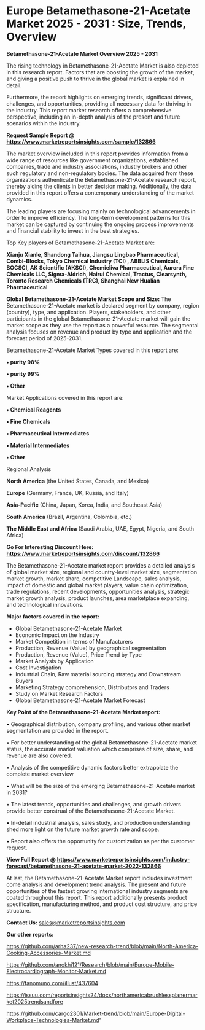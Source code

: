  # Europe Betamethasone-21-Acetate Market 2025 - 2031 : Size, Trends, Overview

<Strong> Betamethasone-21-Acetate Market Overview 2025 - 2031</strong>

The rising technology in Betamethasone-21-Acetate Market is also depicted in this research report. Factors that are boosting the growth of the market, and giving a positive push to thrive in the global market is explained in detail.

Furthermore, the report highlights on emerging trends, significant drivers, challenges, and opportunities, providing all necessary data for thriving in the industry. This report market research offers a comprehensive perspective, including an in-depth analysis of the present and future scenarios within the industry.

<strong>Request Sample Report @ <a href=https://www.marketreportsinsights.com/sample/132866>https://www.marketreportsinsights.com/sample/132866</a></strong>

The market overview included in this report provides information from a wide range of resources like government organizations, established companies, trade and industry associations, industry brokers and other such regulatory and non-regulatory bodies. The data acquired from these organizations authenticate the Betamethasone-21-Acetate research report, thereby aiding the clients in better decision making. Additionally, the data provided in this report offers a contemporary understanding of the market dynamics.

The leading players are focusing mainly on technological advancements in order to improve efficiency. The long-term development patterns for this market can be captured by continuing the ongoing process improvements and financial stability to invest in the best strategies.

Top Key players of Betamethasone-21-Acetate Market are:

<strong>Xianju Xianle, Shandong Taihua, Jiangsu Lingbao Pharmaceutical, Combi-Blocks, Tokyo Chemical Industry (TCI) , ABBLIS Chemicals, BOCSCI, AK Scientific (AKSCI), Chemieliva Pharmaceutical, Aurora Fine Chemicals LLC, Sigma-Aldrich, Hairui Chemical, Tractus, Clearsynth, Toronto Research Chemicals (TRC), Shanghai New Hualian Pharmaceutical</strong>

<strong><b>Global Betamethasone-21-Acetate Market Scope and Size:</b></strong>
The Betamethasone-21-Acetate market is declared segment by company, region (country), type, and application. Players, stakeholders, and other participants in the global Betamethasone-21-Acetate market will gain the market scope as they use the report as a powerful resource. The segmental analysis focuses on revenue and product by type and application and the forecast period of 2025-2031.

Betamethasone-21-Acetate Market Types covered in this report are:

<strong>• purity 98%

• purity 99%

• Other</strong>

Market Applications covered in this report are:

<strong>• Chemical Reagents

• Fine Chemicals

• Pharmaceutical Intermediates

• Material Intermediates

• Other</strong> 

Regional Analysis

<strong>North America</strong> (the United States, Canada, and Mexico)

<strong>Europe</strong> (Germany, France, UK, Russia, and Italy)

<strong>Asia-Pacific</strong> (China, Japan, Korea, India, and Southeast Asia)

<strong>South America</strong> (Brazil, Argentina, Colombia, etc.)

<strong>The Middle East and Africa</strong> (Saudi Arabia, UAE, Egypt, Nigeria, and South Africa)

<strong>Go For Interesting Discount Here: <a href=https://www.marketreportsinsights.com/discount/132866>https://www.marketreportsinsights.com/discount/132866</a></strong>

The Betamethasone-21-Acetate market report provides a detailed analysis of global market size, regional and country-level market size, segmentation market growth, market share, competitive Landscape, sales analysis, impact of domestic and global market players, value chain optimization, trade regulations, recent developments, opportunities analysis, strategic market growth analysis, product launches, area marketplace expanding, and technological innovations.

<strong><b>Major factors covered in the report:</b></strong>
<ul>
  <li>Global Betamethasone-21-Acetate Market </li>
  <li>Economic Impact on the Industry</li>
  <li>Market Competition in terms of Manufacturers</li>
  <li>Production, Revenue (Value) by geographical segmentation</li>
  <li>Production, Revenue (Value), Price Trend by Type</li>
  <li>Market Analysis by Application</li>
  <li>Cost Investigation</li>
  <li>Industrial Chain, Raw material sourcing strategy and Downstream Buyers</li>
  <li>Marketing Strategy comprehension, Distributors and Traders</li>
  <li>Study on Market Research Factors</li>
  <li>Global Betamethasone-21-Acetate Market Forecast</li>
</ul>

<strong><b>Key Point of the Betamethasone-21-Acetate Market report:</b></strong>

• Geographical distribution, company profiling, and various other market segmentation are provided in the report.

• For better understanding of the global Betamethasone-21-Acetate market status, the accurate market valuation which comprises of size, share, and revenue are also covered.

• Analysis of the competitive dynamic factors better extrapolate the complete market overview

• What will be the size of the emerging Betamethasone-21-Acetate market in 2031?

• The latest trends, opportunities and challenges, and growth drivers provide better construal of the Betamethasone-21-Acetate Market.

• In-detail industrial analysis, sales study, and production understanding shed more light on the future market growth rate and scope.

• Report also offers the opportunity for customization as per the customer request.

<strong><b>View Full Report @ <a href=https://www.marketreportsinsights.com/industry-forecast/betamethasone-21-acetate-market-2022-132866>https://www.marketreportsinsights.com/industry-forecast/betamethasone-21-acetate-market-2022-132866</a></b></strong>


At last, the Betamethasone-21-Acetate Market report includes investment come analysis and development trend analysis. The present and future opportunities of the fastest growing international industry segments are coated throughout this report. This report additionally presents product specification, manufacturing method, and product cost structure, and price structure.

<strong>Contact Us:</strong>
sales@marketreportsinsights.com

<strong>Our other reports:</strong>

<a href=https://github.com/arha237/new-research-trend/blob/main/North-America-Cooking-Accessories-Market.md>https://github.com/arha237/new-research-trend/blob/main/North-America-Cooking-Accessories-Market.md</a>

<a href=https://github.com/anokhi121/Research/blob/main/Europe-Mobile-Electrocardiograph-Monitor-Market.md>https://github.com/anokhi121/Research/blob/main/Europe-Mobile-Electrocardiograph-Monitor-Market.md</a>

<a href=https://tanomuno.com/illust/437604>https://tanomuno.com/illust/437604</a>

<a href=https://issuu.com/reportsinsights24/docs/northamericabrushlessplanermarket2025trendsandfore>https://issuu.com/reportsinsights24/docs/northamericabrushlessplanermarket2025trendsandfore</a>

<a href=https://github.com/cargo2301/Market-trend/blob/main/Europe-Digital-Workplace-Technologies-Market.md>https://github.com/cargo2301/Market-trend/blob/main/Europe-Digital-Workplace-Technologies-Market.md</a>"
